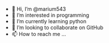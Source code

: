 - 👋 Hi, I’m @marium543
- 👀 I’m interested in programming
- 🌱 I’m currently learning python
- 💞️ I’m looking to collaborate on GitHub
- 📫 How to reach me ...

<!---
marium543/marium543 is a ✨ special ✨ repository because its `README.md` (this file) appears on your GitHub profile.
You can click the Preview link to take a look at your changes.
--->
